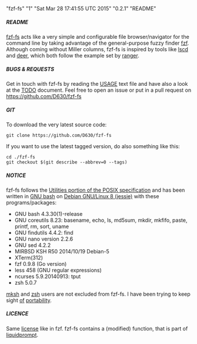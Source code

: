 "fzf-fs" "1" "Sat Mar 28 17:41:55 UTC 2015" "0.2.1" "README"

##### README

[fzf-fs](https://github.com/D630/fzf-fs) acts like a very simple and configurable file browser/navigator for the command line by taking advantage of the general-purpose fuzzy finder [fzf](https://github.com/junegunn/fzf). Although coming without Miller columns, fzf-fs is inspired by tools like [lscd](https://github.com/hut/lscd) and [deer](https://github.com/vifon/deer), which both follow the example set by [ranger](https://github.com/hut/ranger).

##### BUGS & REQUESTS

Get in touch with fzf-fs by reading the [USAGE](../master/doc/USAGE.md) text file and have also a look at the [TODO](../master/doc/TODO.md) document. Feel free to open an issue or put in a pull request on https://github.com/D630/fzf-fs

##### GIT

To download the very latest source code:

```
git clone https://github.com/D630/fzf-fs
```

If you want to use the latest tagged version, do also something like this:

```
cd ./fzf-fs
git checkout $(git describe --abbrev=0 --tags)
```

##### NOTICE

fzf-fs follows the [Utilities portion of the POSIX specification](http://pubs.opengroup.org/stage7tc1/utilities/V3_chap04.html#tag_20) and has been written in [GNU bash](http://www.gnu.org/software/bash/) on [Debian GNU/Linux 8 (jessie)](https://www.debian.org) with these programs/packages:

- GNU bash 4.3.30(1)-release
- GNU coreutils 8.23: basename, echo, ls, md5sum, mkdir, mkfifo, paste, printf, rm, sort, uname
- GNU findutils 4.4.2: find
- GNU nano version 2.2.6
- GNU sed 4.2.2
- MIRBSD KSH R50 2014/10/19 Debian-5
- XTerm(312)
- fzf 0.9.8 (Go version)
- less 458 (GNU regular expressions)
- ncurses 5.9.20140913: tput
- zsh 5.0.7

[mksh](https://www.mirbsd.org/mksh.htm) and [zsh](http://www.zsh.org/) users are not excluded from fzf-fs. I have been trying to keep sight [of](https://github.com/D630/fzf-fs/issues/3) [portability](https://github.com/D630/fzf-fs/issues/4).

##### LICENCE

Same [license](https://github.com/junegunn/fzf#license) like in fzf. fzf-fs contains a (modified) function, that is part of [liquidprompt](https://github.com/nojhan/liquidprompt/blob/master/liquidprompt).
